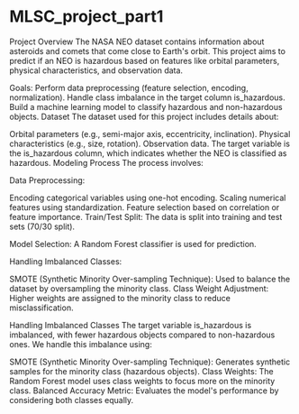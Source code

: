# MLSC_project_part1
Project Overview
The NASA NEO dataset contains information about asteroids and comets that come close to Earth's orbit. This project aims to predict if an NEO is hazardous based on features like orbital parameters, physical characteristics, and observation data.

Goals:
Perform data preprocessing (feature selection, encoding, normalization).
Handle class imbalance in the target column is_hazardous.
Build a machine learning model to classify hazardous and non-hazardous objects.
Dataset
The dataset used for this project includes details about:

Orbital parameters (e.g., semi-major axis, eccentricity, inclination).
Physical characteristics (e.g., size, rotation).
Observation data.
The target variable is the is_hazardous column, which indicates whether the NEO is classified as hazardous.
Modeling Process
The process involves:

Data Preprocessing:

Encoding categorical variables using one-hot encoding.
Scaling numerical features using standardization.
Feature selection based on correlation or feature importance.
Train/Test Split: The data is split into training and test sets (70/30 split).

Model Selection: A Random Forest classifier is used for prediction.

Handling Imbalanced Classes:

SMOTE (Synthetic Minority Over-sampling Technique): Used to balance the dataset by oversampling the minority class.
Class Weight Adjustment: Higher weights are assigned to the minority class to reduce misclassification.

Handling Imbalanced Classes
The target variable is_hazardous is imbalanced, with fewer hazardous objects compared to non-hazardous ones. We handle this imbalance using:

SMOTE (Synthetic Minority Over-sampling Technique): Generates synthetic samples for the minority class (hazardous objects).
Class Weights: The Random Forest model uses class weights to focus more on the minority class.
Balanced Accuracy Metric: Evaluates the model's performance by considering both classes equally.
